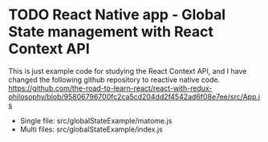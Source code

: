 # TODO React Native app - Global State management with React Context API

This is just example code for studying the React Context API, and I have changed the following github repository to reactive native code.
https://github.com/the-road-to-learn-react/react-with-redux-philosophy/blob/95806796700fc2ca5cd204dd2f4542ad6f08e7ee/src/App.js  

- Single file: src/globalStateExample/matome.js 
- Multi files: src/globalStateExample/index.js 
